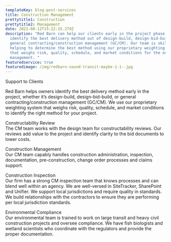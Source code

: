 ```yaml
---
templateKey: blog-post-services
title: Construction Management
prettytitle1: Construction
prettytitle2: Management
date: 2021-08-12T15:22:15.279Z
description: "Red Barn can help our clients early in the project phase to help
  identify the best delivery method out of design-build, design-bid-build, or
  general contracting/construction management (GC/CM). Our team is skilled in
  helping to determine the best method using our proprietary weighting system
  that weighs risk, quality, schedule, and market conditions for the overall
  management. "
featuredservice: true
featuredimage: /img/redbarn-sound-transit-maybe-1-1-.jpg
---
```

Support to Clients                                                                                                                                                      

Red Barn helps owners identify the best delivery method early in the project, whether it’s design-build, design-bid-build, or general contracting/construction management (GC/CM). We use our proprietary weighting system that weighs risk, quality, schedule, and market conditions to identify the right method for your project.

Constructability Review  
The CM team works with the design team for constructability reviews.  Our reviews add value to the project and identify clarity to the bid documents to lower costs.

Construction Management  
Our CM team capably handles construction administration, inspection, documentation, pre-construction, change order processes and claims support.

Construction Inspection  
Our firm has a strong CM inspection team that knows processes and can blend well within an agency. We are well-versed in SiteTracker, SharePoint and Unifier. We support local jurisdictions and require quality in standards. We build relationships with the contractors to ensure they are performing per local jurisdiction standards.

Environmental Compliance  
Our environmental team is trained to work on large transit and heavy civil construction projects and oversee compliance.  We have fish biologists and wetland scientists who coordinate with the regulators and provide the proper documentation.